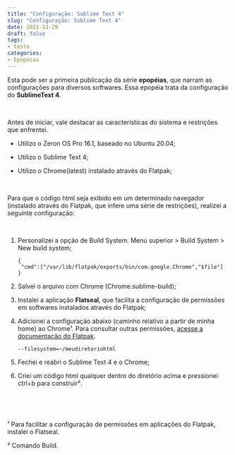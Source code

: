 ```yaml
---
title: "Configuração: Sublime Text 4"
slug: "Configuração: Sublime Text 4"
date: 2022-12-29
draft: false
tags:
- teste
categories: 
- Epopéias
---
```


Esta pode ser a primeira publicação da série **epopéias**, que narram as configurações para diversos softwares. Essa epopéia trata da configuração do **SublimeText 4**.

&nbsp;

Antes de iniciar, vale destacar as características do sistema e restrições que enfrentei.

- Utilizo o Zeron OS Pro 16.1, baseado no Ubuntu 20.04;

- Utilizo o Sublime Text 4;

- Utilizo o Chrome(latest) instalado através do Flatpak;

&nbsp;

Para que o código html seja exibido em um determinado navegador (instalado através do Flatpak, que infere uma série de restrições), realizei a seguinte configuração:

&nbsp;

1. Personalizei a opção de Build System. Menu superior > Build System > New build system;

   ```
   {
   	"cmd":["/var/lib/flatpak/exports/bin/com.google.Chrome","$file"]
   }
   ```

2. Salvei o arquivo com Chrome (Chrome.sublime-build);

3. Instalei a aplicação **Flatseal**, que facilita a configuração de permissões em softwares instalados através do Flatpak;

4. Adicionei a configuração abaixo (caminho relativo a partir de minha home) ao Chrome¹. Para consultar outras permissões, [acesse a documentação do Flatpak](https://docs.flatpak.org/en/latest/sandbox-permissions-reference.html).

   ```
   --filesystem=~/meudiretoriohtml
   ```

   

5. Fechei e reabri o Sublime Text 4 e o Chrome;

6. Criei um código html qualquer dentro do diretório acima e pressionei ctrl+b para construir².

&nbsp;

&nbsp;

¹ Para facilitar a configuração de permissões em aplicações do Flatpak, instalei o Flatseal.

² Comando Build.



